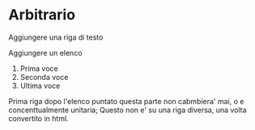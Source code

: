 # Arbitrario

Aggiungere una riga di testo

Aggiungere un elenco

1. Prima voce
2. Seconda voce
3. Ultima voce

Prima riga dopo l'elenco puntato questa parte non cabmbiera' mai, o e concenttualmente unitaria;
Questo non e' su una riga diversa, una volta convertito in html.


